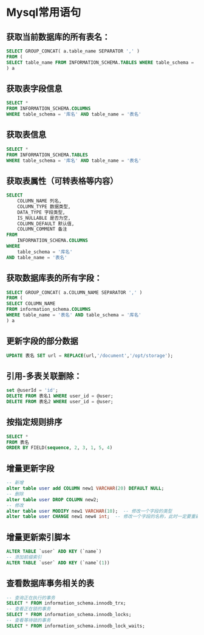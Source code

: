 # Mysql常用语句

## 获取当前数据库的所有表名：
```sql
SELECT GROUP_CONCAT( a.table_name SEPARATOR ',' ) 
FROM ( 
SELECT table_name FROM INFORMATION_SCHEMA.TABLES WHERE table_schema = '库名' AND table_type = 'BASE TABLE' 
) a
```

## 获取表字段信息
```sql
SELECT *
FROM INFORMATION_SCHEMA.COLUMNS 
WHERE table_schema = '库名' AND table_name = '表名'
```

## 获取表信息
```sql
SELECT *
FROM INFORMATION_SCHEMA.TABLES
WHERE table_schema = '库名' AND table_name = '表名'
```

## 获取表属性（可转表格等内容）
```sql
SELECT
	COLUMN_NAME 列名,
	COLUMN_TYPE 数据类型,
	DATA_TYPE 字段类型,
	IS_NULLABLE 是否为空,
	COLUMN_DEFAULT 默认值,
	COLUMN_COMMENT 备注
FROM
    INFORMATION_SCHEMA.COLUMNS 
WHERE
    table_schema = '库名' 
AND table_name = '表名'
```


## 获取数据库表的所有字段：
```sql
SELECT GROUP_CONCAT( a.COLUMN_NAME SEPARATOR ',' ) 
FROM (
SELECT COLUMN_NAME 
FROM information_schema.COLUMNS 
WHERE table_name = '表名' AND table_schema = '库名'
) a
```

## 更新字段的部分数据
```sql
UPDATE 表名 SET url = REPLACE(url,'/document','/opt/storage');
```

## 引用-多表关联删除：
```sql
set @userId = 'id';
DELETE FROM 表名1 WHERE user_id = @user;
DELETE FROM 表名2 WHERE user_id = @user;
```

## 按指定规则排序
```sql
SELECT *
FROM 表名
ORDER BY FIELD(sequence, 2, 3, 1, 5, 4)
```

## 增量更新字段
```sql
-- 新增
alter table user add COLUMN new1 VARCHAR(20) DEFAULT NULL;
-- 删除
alter table user DROP COLUMN new2;
-- 修改
alter table user MODIFY new1 VARCHAR(10);  -- 修改一个字段的类型
alter table user CHANGE new1 new4 int;  -- 修改一个字段的名称，此时一定要重新指定该字段的类型
```

## 增量更新索引脚本
```sql
ALTER TABLE `user` ADD KEY (`name`)
-- 添加前缀索引
ALTER TABLE `user` ADD KEY (`name`(1))
```

## 查看数据库事务相关的表
```sql
-- 查询正在执行的事务
SELECT * FROM information_schema.innodb_trx;
-- 查看正在锁的事务
SELECT * FROM information_schema.innodb_locks;
-- 查看等待锁的事务
SELECT * FROM information_schema.innodb_lock_waits;
```
